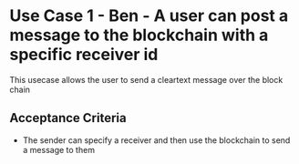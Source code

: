 # Use Case 1 - Ben - A user can post a message to the blockchain with a specific receiver id

This usecase allows the user to send a cleartext message over the block chain

## Acceptance Criteria
* The sender can specify a receiver and then use the blockchain to send a message to them